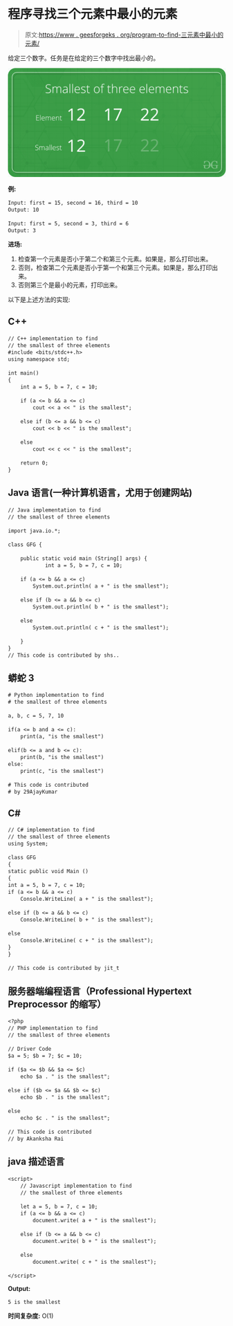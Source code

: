 # 程序寻找三个元素中最小的元素

> 原文:[https://www . geesforgeks . org/program-to-find-三元素中最小的元素/](https://www.geeksforgeeks.org/program-to-find-the-smallest-element-among-three-elements/)

给定三个数字。任务是在给定的三个数字中找出最小的。

![](img/f94dd2217471f3f1937cbc2822fcd9ce.png)

**例:**

```
Input: first = 15, second = 16, third = 10
Output: 10

Input: first = 5, second = 3, third = 6
Output: 3
```

**进场:**

1.  检查第一个元素是否小于第二个和第三个元素。如果是，那么打印出来。
2.  否则，检查第二个元素是否小于第一个和第三个元素。如果是，那么打印出来。
3.  否则第三个是最小的元素，打印出来。

以下是上述方法的实现:

## C++

```
// C++ implementation to find
// the smallest of three elements
#include <bits/stdc++.h>
using namespace std;

int main()
{
    int a = 5, b = 7, c = 10;

    if (a <= b && a <= c)
        cout << a << " is the smallest";

    else if (b <= a && b <= c)
        cout << b << " is the smallest";

    else
        cout << c << " is the smallest";

    return 0;
}
```

## Java 语言(一种计算机语言，尤用于创建网站)

```
// Java implementation to find
// the smallest of three elements

import java.io.*;

class GFG {

    public static void main (String[] args) {
            int a = 5, b = 7, c = 10;

    if (a <= b && a <= c)
        System.out.println( a + " is the smallest");

    else if (b <= a && b <= c)
        System.out.println( b + " is the smallest");

    else
        System.out.println( c + " is the smallest");

    }
}
// This code is contributed by shs..
```

## 蟒蛇 3

```
# Python implementation to find
# the smallest of three elements

a, b, c = 5, 7, 10

if(a <= b and a <= c):
    print(a, "is the smallest")

elif(b <= a and b <= c):
    print(b, "is the smallest")
else:
    print(c, "is the smallest")

# This code is contributed
# by 29AjayKumar
```

## C#

```
// C# implementation to find
// the smallest of three elements
using System;

class GFG
{
static public void Main ()
{
int a = 5, b = 7, c = 10;
if (a <= b && a <= c)
    Console.WriteLine( a + " is the smallest");

else if (b <= a && b <= c)
    Console.WriteLine( b + " is the smallest");

else
    Console.WriteLine( c + " is the smallest");
}
}

// This code is contributed by jit_t
```

## 服务器端编程语言（Professional Hypertext Preprocessor 的缩写）

```
<?php
// PHP implementation to find
// the smallest of three elements

// Driver Code
$a = 5; $b = 7; $c = 10;

if ($a <= $b && $a <= $c)
    echo $a . " is the smallest";

else if ($b <= $a && $b <= $c)
    echo $b . " is the smallest";

else
    echo $c . " is the smallest";

// This code is contributed
// by Akanksha Rai
```

## java 描述语言

```
<script>
    // Javascript implementation to find
    // the smallest of three elements

    let a = 5, b = 7, c = 10;
    if (a <= b && a <= c)
        document.write( a + " is the smallest");

    else if (b <= a && b <= c)
        document.write( b + " is the smallest");

    else
        document.write( c + " is the smallest");

</script>
```

**Output:** 

```
5 is the smallest
```

**时间复杂度:** O(1)